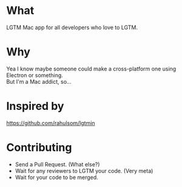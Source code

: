 # What
LGTM Mac app for all developers who love to LGTM.

# Why
Yea I know maybe someone could make a cross-platform one using Electron or something.  
But I'm a Mac addict, so...

# Inspired by
https://github.com/rahulsom/lgtmin

# Contributing
- Send a Pull Request. (What else?)
- Wait for any reviewers to LGTM your code. (Very meta)
- Wait for your code to be merged.
